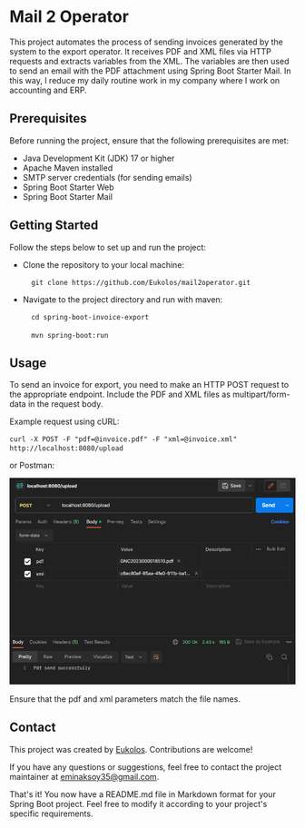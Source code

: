 # Mail 2 Operator

This project automates the process of sending invoices generated by the system to the export operator. It receives PDF and XML files via HTTP requests and extracts variables from the XML. The variables are then used to send an email with the PDF attachment using Spring Boot Starter Mail. In this way, I reduce my daily routine work in my company where I work on accounting and ERP.

## Prerequisites

Before running the project, ensure that the following prerequisites are met:

- Java Development Kit (JDK) 17 or higher
- Apache Maven installed
- SMTP server credentials (for sending emails)
- Spring Boot Starter Web
- Spring Boot Starter Mail

## Getting Started

Follow the steps below to set up and run the project:

- Clone the repository to your local machine: 
  ```
    git clone https://github.com/Eukolos/mail2operator.git
  ```

- Navigate to the project directory and run with maven:
  ```
    cd spring-boot-invoice-export
  
    mvn spring-boot:run
  ```
## Usage
To send an invoice for export, you need to make an HTTP POST request to the appropriate endpoint. Include the PDF and XML files as multipart/form-data in the request body.

Example request using cURL:
```
curl -X POST -F "pdf=@invoice.pdf" -F "xml=@invoice.xml" http://localhost:8080/upload
```
or Postman:


<img src="image/img.png" alt="image" />

Ensure that the pdf and xml parameters match the file names.

## Contact

This project was created by [Eukolos](https://github.com/Eukolos). Contributions are welcome! 

If you have any questions or suggestions, feel free to contact the project maintainer at eminaksoy35@gmail.com.

That's it! You now have a README.md file in Markdown format for your Spring Boot project. Feel free to modify it according to your project's specific requirements.